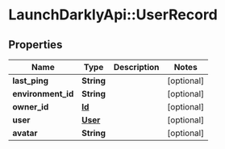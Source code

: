 # LaunchDarklyApi::UserRecord

## Properties
Name | Type | Description | Notes
------------ | ------------- | ------------- | -------------
**last_ping** | **String** |  | [optional] 
**environment_id** | **String** |  | [optional] 
**owner_id** | [**Id**](Id.md) |  | [optional] 
**user** | [**User**](User.md) |  | [optional] 
**avatar** | **String** |  | [optional] 


